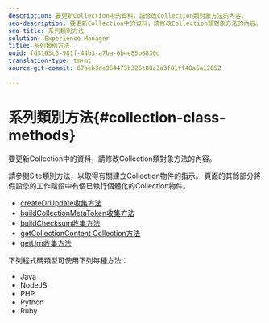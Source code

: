 ```yaml
---
description: 要更新Collection中的資料，請修改Collection類對象方法的內容。
seo-description: 要更新Collection中的資料，請修改Collection類對象方法的內容。
seo-title: 系列類別方法
solution: Experience Manager
title: 系列類別方法
uuid: fd3163c6-981f-44b3-a7ba-6b4e85b0830d
translation-type: tm+mt
source-git-commit: 67aeb3de964473b326c88c3a3f81ff48a6a12652

---
```



# 系列類別方法{#collection-class-methods}

要更新Collection中的資料，請修改Collection類對象方法的內容。

請參閱Site類別方法，以取得有關建立Collection物件的指示。 頁面的其餘部分將假設您的工作階段中有個已執行個體化的Collection物件。

* [createOrUpdate收集方法](#r_createorupdate_collection_method)
* [buildCollectionMetaToken收集方法](#r_buildcollectionmetatoken_collection_method)
* [buildChecksum收集方法](#r_buildchecksum_collection_method)
* [getCollectionContent Collection方法](#t_getcollectioncontent_collection_method)
* [getUrn收集方法](#r_geturn_collection_method)

下列程式碼類型可使用下列每種方法：

* Java
* NodeJS
* PHP
* Python
* Ruby

